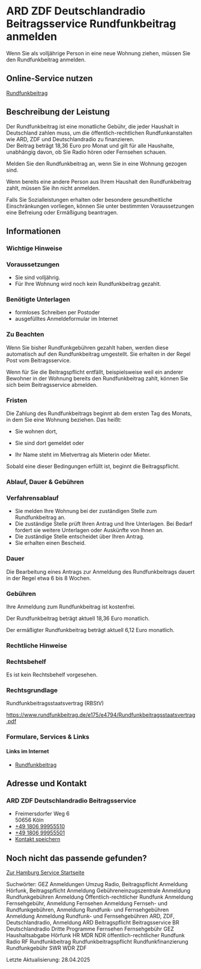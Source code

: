 




ARD ZDF Deutschlandradio Beitragsservice Rundfunkbeitrag anmelden
=================================================================

Wenn Sie als volljährige Person in eine neue Wohnung ziehen, müssen Sie den Rundfunkbeitrag anmelden.

Online-Service nutzen
---------------------

[Rundfunkbeitrag](https://www.rundfunkbeitrag.de/)

Beschreibung der Leistung
-------------------------

Der Rundfunkbeitrag ist eine monatliche Gebühr, die jeder Haushalt in Deutschland zahlen muss, um die öffentlich-rechtlichen Rundfunkanstalten wie ARD, ZDF und Deutschlandradio zu finanzieren.  
Der Beitrag beträgt 18,36 Euro pro Monat und gilt für alle Haushalte, unabhängig davon, ob Sie Radio hören oder Fernsehen schauen.  
  
Melden Sie den Rundfunkbeitrag an, wenn Sie in eine Wohnung gezogen sind.  
  
Wenn bereits eine andere Person aus Ihrem Haushalt den Rundfunkbeitrag zahlt, müssen Sie ihn nicht anmelden.  
  
Falls Sie Sozialleistungen erhalten oder besondere gesundheitliche Einschränkungen vorliegen, können Sie unter bestimmten Voraussetzungen eine Befreiung oder Ermäßigung beantragen.

Informationen
-------------

### Wichtige Hinweise

### Voraussetzungen

* Sie sind volljährig.
* Für Ihre Wohnung wird noch kein Rundfunkbeitrag gezahlt.

### Benötigte Unterlagen

* formloses Schreiben per Postoder
* ausgefülltes Anmeldeformular im Internet

### Zu Beachten

Wenn Sie bisher Rundfunkgebühren gezahlt haben, werden diese automatisch auf den Rundfunkbeitrag umgestellt. Sie erhalten in der Regel Post vom Beitragsservice.  
  
Wenn für Sie die Beitragspflicht entfällt, beispielsweise weil ein anderer Bewohner in der Wohnung bereits den Rundfunkbeitrag zahlt, können Sie sich beim Beitragsservice abmelden.

### Fristen

Die Zahlung des Rundfunkbeitrags beginnt ab dem ersten Tag des Monats, in dem Sie eine Wohnung beziehen. Das heißt:

  
* Sie wohnen dort,
  
* Sie sind dort gemeldet oder
  
* Ihr Name steht im Mietvertrag als Mieterin oder Mieter.
  

  
  
  
Sobald eine dieser Bedingungen erfüllt ist, beginnt die Beitragspflicht.

### Ablauf, Dauer & Gebühren

### Verfahrensablauf

* Sie melden Ihre Wohnung bei der zuständigen Stelle zum Rundfunkbeitrag an.
* Die zuständige Stelle prüft Ihren Antrag und Ihre Unterlagen. Bei Bedarf fordert sie weitere Unterlagen oder Auskünfte von Ihnen an.
* Die zuständige Stelle entscheidet über Ihren Antrag.
* Sie erhalten einen Bescheid.

### Dauer

Die Bearbeitung eines Antrags zur Anmeldung des Rundfunkbeitrags dauert in der Regel etwa 6 bis 8 Wochen.

### Gebühren

Ihre Anmeldung zum Rundfunkbeitrag ist kostenfrei.  
  
  
  
Der Rundfunkbeitrag beträgt aktuell 18,36 Euro monatlich.  
  
Der ermäßigter Rundfunkbeitrag beträgt aktuell 6,12 Euro monatlich.

### Rechtliche Hinweise

### Rechtsbehelf

Es ist kein Rechtsbehelf vorgesehen.

### Rechtsgrundlage

Rundfunkbeitragsstaatsvertrag (RBStV)  
  
<https://www.rundfunkbeitrag.de/e175/e4794/Rundfunkbeitragsstaatsvertrag.pdf>

### Formulare, Services & Links

#### Links im Internet

* [Rundfunkbeitrag](https://www.rundfunkbeitrag.de/)

Adresse und Kontakt
-------------------

### ARD ZDF Deutschlandradio Beitragsservice

* Freimersdorfer Weg 6   
  50656 Köln
* [+49 1806 99955510](tel:+49180699955510 "+49 1806 99955510")
* [+49 1806 99955501](tel:+49180699955501 "+49 1806 99955501")
* [Kontakt speichern](//iason.hamburg.de/befi/info/vcard/11348428/ "Kontakt speichern")

Noch nicht das passende gefunden?
---------------------------------

 [Zur Hamburg Service Startseite](/service/)

Suchwörter: GEZ Anmeldungen Umzug Radio, Beitragspflicht Anmeldung Hörfunk, Beitragspflicht Anmeldung Gebühreneinzugszentrale Anmeldung Rundfunkgebühren Anmeldung Öffentlich-rechtlicher Rundfunk Anmeldung Fernsehgebühr, Anmeldung Fernsehen Anmeldung Fernseh- und Rundfunkgebühren, Anmeldung Rundfunk- und Fernsehgebühren Anmeldung Anmeldung Rundfunk- und Fernsehgebühren ARD, ZDF, Deutschlandradio, Anmeldung ARD Beitragspflicht Beitragsservice BR Deutschlandradio Dritte Programme Fernsehen Fernsehgebühr GEZ Haushaltsabgabe Hörfunk HR MDR NDR öffentlich-rechtlicher Rundfunk Radio RF Rundfunkbeitrag Rundfunkbeitragspflicht Rundfunkfinanzierung Rundfunkgebühr SWR WDR ZDF

Letzte Aktualisierung: 28.04.2025

